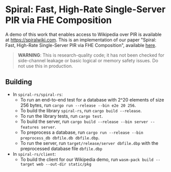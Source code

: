 # Spiral: Fast, High-Rate Single-Server PIR via FHE Composition

A demo of this work that enables access to Wikipedia over PIR is available at https://spiralwiki.com.
This is an implementation of our paper "Spiral: Fast, High-Rate Single-Server PIR via FHE Composition", available [here](https://eprint.iacr.org/2022/368.pdf). 

> **WARNING**: This is research-quality code; it has not been checked for side-channel leakage or basic logical or memory safety issues. Do not use this in production.

## Building

- In `spiral-rs/spiral-rs`:
    - To run an end-to-end test for a database with 2^20 elements of size 256 bytes, run `cargo run --release --bin e2e 20 256`.
    - To build the library `spiral-rs`, run `cargo build --release`.
    - To run the library tests, run `cargo test`.
    - To build the server, run `cargo build --release --bin server --features server`.
    - To preprocess a database, run `cargo run --release --bin preprocess_db dbfile.db dbfile.dbp`.
    - To run the server, run `target/release/server dbfile.dbp` with the preprocessed database file `dbfile.dbp`
- In `spiral-rs/client`:
    - To build the client for our Wikipedia demo, run `wasm-pack build --target web --out-dir static/pkg`
